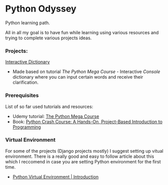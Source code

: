 # Python Odyssey

Python learning path.


All in all my goal is to have fun while learning using various resources and trying to complete various projects ideas.


### Projects:
[Interactive Dictionary](https://github.com/matijasain/PythonOdyssey/tree/master/InteractiveDictionary)
* Made based on tutorial *The Python Mega Course* - Interactive *Console* dictionary where you can input certain words and receive their clarification.



### Prerequisites

List of so far used tutorials and resources:
* Udemy tutorial: [The Python Mega Course](https://www.udemy.com/the-python-mega-course/)
* Book: [Python Crash Course: A Hands-On, Project-Based Introduction to Programming](https://www.amazon.com/Python-Crash-Course-Hands-Project-Based/dp/1593276036)


### Virtual Environment

For some of the projects (Django projects mostly) I suggest setting up vitual environment.
There is a really good and easy to follow article about this which I reccomend in case you are setting Python environment for the first time. 
* [Python Virtual Environment | Introduction](https://www.geeksforgeeks.org/python-virtual-environment/)
